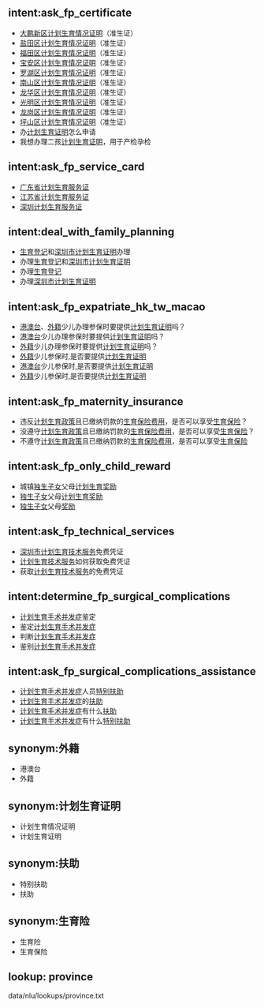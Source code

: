 ## intent:ask_fp_certificate
- [大鹏新区](district)[计划生育情况证明](fp_certificate)（准生证）
- [盐田区](district)[计划生育情况证明](fp_certificate)（准生证）
- [福田区](district)[计划生育情况证明](fp_certificate)（准生证）
- [宝安区](district)[计划生育情况证明](fp_certificate)（准生证）
- [罗湖区](district)[计划生育情况证明](fp_certificate)（准生证）
- [南山区](district)[计划生育情况证明](fp_certificate)（准生证）
- [龙华区](district)[计划生育情况证明](fp_certificate)（准生证）
- [光明区](district)[计划生育情况证明](fp_certificate)（准生证）
- [龙岗区](district)[计划生育情况证明](fp_certificate)（准生证）
- [坪山区](district)[计划生育情况证明](fp_certificate)（准生证）
- 办[计划生育证明](fp_certificate)怎么申请
- 我想办理二孩[计划生育证明](fp_certificate)，用于产检孕检
## intent:ask_fp_service_card
- [广东省](province)[计划生育服务证](fp_service_card)
- [江苏省](province)[计划生育服务证](fp_service_card)
- [深圳](city)[计划生育服务证](fp_service_card)
## intent:deal_with_family_planning
- [生育登记](birth_registration)和[深圳市](city)[计划生育证明](fp_certificate)办理
- 办理[生育登记](birth_registration)和[深圳市](city)[计划生育证明](fp_certificate)
- 办理[生育登记](birth_registration)
- 办理[深圳市](city)[计划生育证明](fp_certificate)
## intent:ask_fp_expatriate_hk_tw_macao
- [港澳台](hk_tw_macao)、[外籍](expatriate)少儿办理参保时要提供[计划生育证明](fp_certificate)吗？
- [港澳台](hk_tw_macao)少儿办理参保时要提供[计划生育证明](fp_certificate)吗？
- [外籍](expatriate)少儿办理参保时要提供[计划生育证明](fp_certificate)吗？
- [外籍](expatriate)少儿参保时,是否要提供[计划生育证明](fp_certificate)
- [港澳台](hk_tw_macao)少儿参保时,是否要提供[计划生育证明](fp_certificate)
- [外籍](expatriate)少儿参保时,是否要提供[计划生育证明](fp_certificate)
## intent:ask_fp_maternity_insurance
- 违反[计划生育政策](fp_violate)且已缴纳罚款的[生育保险费用](mi_costs)，是否可以享受[生育保险](maternity_insurance)？
- 没遵守[计划生育政策](fp_violate)且已缴纳罚款的[生育保险费用](mi_costs)，是否可以享受[生育保险](maternity_insurance)？
- 不遵守[计划生育政策](fp_violate)且已缴纳罚款的[生育保险费用](maternity_insurance)，是否可以享受[生育保险](maternity_insurance)
## intent:ask_fp_only_child_reward
- 城镇[独生子女](only_child)父母[计划生育奖励](reward)
- [独生子女](only_child)父母[计划生育奖励](reward)
- [独生子女](only_child)父母[奖励](reward)
## intent:ask_fp_technical_services
- [深圳市](city)[计划生育技术服务](fp_technical_services)免费凭证
- [计划生育技术服务](fp_technical_services)如何获取免费凭证
- 获取[计划生育技术服务](fp_technical_services)的免费凭证
## intent:determine_fp_surgical_complications
- [计划生育手术并发症](fp_surgical_complications)鉴定
- 鉴定[计划生育手术并发症](fp_surgical_complications)
- 判断[计划生育手术并发症](fp_surgical_complications)
- 鉴别[计划生育手术并发症](fp_surgical_complications)
## intent:ask_fp_surgical_complications_assistance
- [计划生育手术并发症](fp_surgical_complications)人员[特别扶助](assistance)
- [计划生育手术并发症](fp_surgical_complications)的[扶助](assistance)
- [计划生育手术并发症](fp_surgical_complications)有什么[扶助](assistance)
- [计划生育手术并发症](fp_surgical_complications)有什么[特别扶助](assistance)

## synonym:外籍
- 港澳台
- 外籍

## synonym:计划生育证明
- 计划生育情况证明
- 计划生育证明

## synonym:扶助
- 特别扶助
- 扶助

## synonym:生育险
- 生育险
- 生育保险

## lookup: province
data/nlu/lookups/province.txt